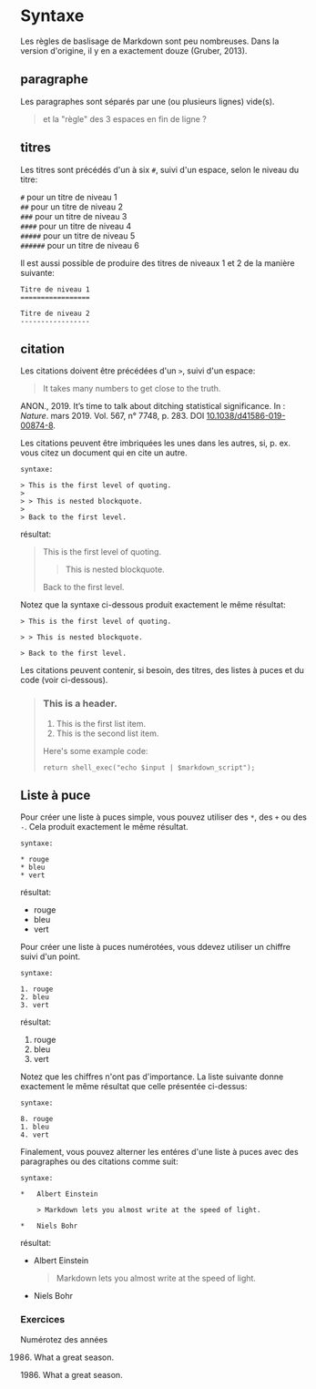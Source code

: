 # Syntaxe

Les règles de baslisage de Markdown sont peu nombreuses. Dans la version d'origine, il y en a exactement douze (Gruber, 2013).

## paragraphe
Les paragraphes sont séparés par une (ou plusieurs lignes) vide(s).

> et la "règle" des 3 espaces en fin de ligne ?

## titres
Les titres sont précédés d'un à six `#`, suivi d'un espace, selon le niveau du titre:

`#` pour un titre de niveau 1   
`##` pour un titre de niveau 2   
`###` pour un titre de niveau 3   
`####` pour un titre de niveau 4   
`#####` pour un titre de niveau 5   
`######` pour un titre de niveau 6   

Il est aussi possible de produire des titres de niveaux 1 et 2 de la manière suivante:

`Titre de niveau 1`   
`=================`

`Titre de niveau 2`   
`-----------------`

## citation
Les citations doivent être précédées d'un `>`, suivi d'un espace:

> It takes many numbers to get close to the truth.


ANON., 2019. It’s time to talk about ditching statistical significance. In : *Nature*. mars 2019. Vol. 567, n° 7748, p. 283. DOI [10.1038/d41586-019-00874-8](10.1038/d41586-019-00874-8). 

Les citations peuvent être imbriquées les unes dans les autres, si, p. ex. vous citez un document qui en cite un autre.

    syntaxe:
    
    > This is the first level of quoting.
    >
    > > This is nested blockquote.
    >
    > Back to the first level.

résultat:   

> This is the first level of quoting.
>
> > This is nested blockquote.
>
> Back to the first level.

Notez que la syntaxe ci-dessous produit exactement le même résultat:

    > This is the first level of quoting.
    
    > > This is nested blockquote.
    
    > Back to the first level.


Les citations peuvent contenir, si besoin, des titres, des listes à puces et du code (voir ci-dessous).

> ### This is a header.
> 
> 1.   This is the first list item.
> 2.   This is the second list item.
> 
> Here's some example code:
> 
>     return shell_exec("echo $input | $markdown_script");

## Liste à puce
Pour créer une liste à puces simple, vous pouvez utiliser des `*`, des `+` ou des `-`. Cela produit exactement le même résultat.

    syntaxe:
    
    * rouge
    * bleu
    * vert

résultat:   

* rouge
* bleu
* vert

Pour créer une liste à puces numérotées, vous ddevez utiliser un chiffre suivi d'un point.

    syntaxe:
    
    1. rouge
    2. bleu
    3. vert

résultat:   

1. rouge
2. bleu
3. vert

Notez que les chiffres n'ont pas d'importance. La liste suivante donne exactement le même résultat que celle présentée ci-dessus:

    syntaxe:
    
    8. rouge
    1. bleu
    4. vert

Finalement, vous pouvez alterner les entéres d'une liste à puces avec des paragraphes ou des citations comme suit:

	syntaxe:
	
	*   Albert Einstein
	
	    > Markdown lets you almost write at the speed of light.
	
	*   Niels Bohr

résultat:

*   Albert Einstein
	
    > Markdown lets you almost write at the speed of light.
	
*   Niels Bohr

### Exercices

Numérotez des années 

1986. What a great season.

1986\. What a great season.

## 
